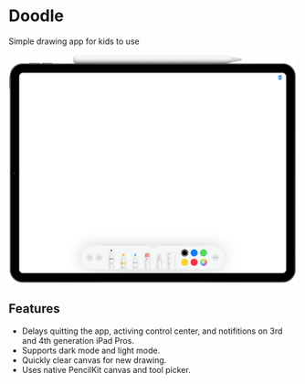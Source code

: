 # Doodle

Simple drawing app for kids to use

![doodle](.github/images/doodle.png)

## Features

- Delays quitting the app, activing control center, and notifitions on 3rd and 4th generation iPad Pros.
- Supports dark mode and light mode.
- Quickly clear canvas for new drawing.
- Uses native PencilKit canvas and tool picker.
